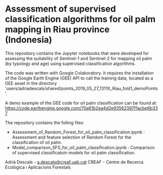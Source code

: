 # Assessment of supervised classification algorithms for oil palm mapping in Riau province (Indonesia)

This repository contains the Jupyter notebooks that were developed for assessing the suitability of Sentinel-1 and Sentinel-2 for mapping oil palm (by typology and age) using supervised classification algorithms. 

The code was written with Google Colaboratory. It requires the installation of the Google Earth Engine (GEE) API to call the training data, located as a GEE asset in the directory 'users/adriadescals/shared/points_2019_05_27_1311X_Riau_fold1_demoPoints'.

A demo example of the GEE code for oil palm classification can be found at:
https://code.earthengine.google.com/70a61b2ea4d2e93562397f1acbe6b337

The repository contains the folling files:
- Assessment_of_Random_Forest_for_oil_palm_classification.ipynb : Assessment and feature selection of Random Forest for the classification of oil palm.
- Model_comparison_SFS_for_oil_palm_classification.ipynb : Comparison of supervised classificatoin models for oil palm classification.

Adrià Descals - a.descals@creaf.uab.cat
CREAF - Centre de Recerca Ecològica i Aplicacions Forestals


